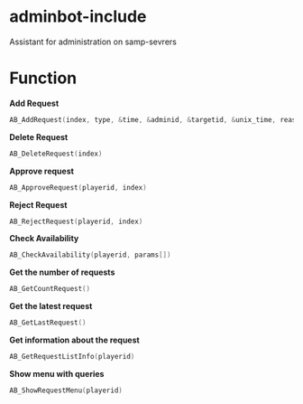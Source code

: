 # adminbot-include
Assistant for administration on samp-sevrers

# Function

**Add Request**

```cpp
AB_AddRequest(index, type, &time, &adminid, &targetid, &unix_time, reason[], const size = sizeof reason)
```

**Delete Request**

```cpp
AB_DeleteRequest(index)
```

**Approve request**

```cpp
AB_ApproveRequest(playerid, index)
```

**Reject Request**

```cpp
AB_RejectRequest(playerid, index)
```

**Check Availability**

```cpp
AB_CheckAvailability(playerid, params[])
```

**Get the number of requests**

```cpp
AB_GetCountRequest()
```

**Get the latest request**

```cpp
AB_GetLastRequest()
```

**Get information about the request**

```cpp
AB_GetRequestListInfo(playerid)
```

**Show menu with queries**

```cpp
AB_ShowRequestMenu(playerid)
```